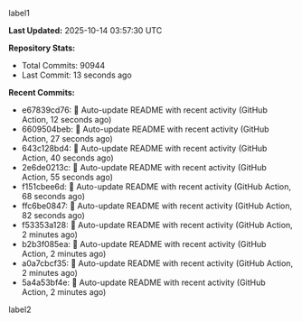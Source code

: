 
label1 
<!-- ACTIVITY_START -->
**Last Updated:** 2025-10-14 03:57:30 UTC

**Repository Stats:**
- Total Commits: 90944
- Last Commit: 13 seconds ago

**Recent Commits:**
- e67839cd76: 🤖 Auto-update README with recent activity (GitHub Action, 12 seconds ago)
- 6609504beb: 🤖 Auto-update README with recent activity (GitHub Action, 27 seconds ago)
- 643c128bd4: 🤖 Auto-update README with recent activity (GitHub Action, 40 seconds ago)
- 2e6de0213c: 🤖 Auto-update README with recent activity (GitHub Action, 55 seconds ago)
- f151cbee6d: 🤖 Auto-update README with recent activity (GitHub Action, 68 seconds ago)
- ffc6be0847: 🤖 Auto-update README with recent activity (GitHub Action, 82 seconds ago)
- f53353a128: 🤖 Auto-update README with recent activity (GitHub Action, 2 minutes ago)
- b2b3f085ea: 🤖 Auto-update README with recent activity (GitHub Action, 2 minutes ago)
- a0a7cbcf35: 🤖 Auto-update README with recent activity (GitHub Action, 2 minutes ago)
- 5a4a53bf4e: 🤖 Auto-update README with recent activity (GitHub Action, 2 minutes ago)
<!-- ACTIVITY_END -->

label2
